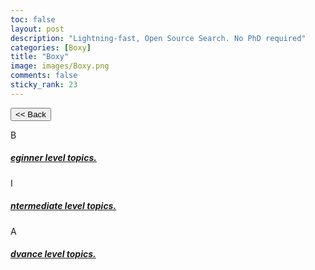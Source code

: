 ```yaml
---
toc: false
layout: post
description: "Lightning-fast, Open Source Search. No PhD required"
categories: [Boxy]
title: "Boxy"
image: images/Boxy.png
comments: false
sticky_rank: 23
---
```


<button class="back-button" onclick="window.history.back()"><< Back</button>

<div class="bg-light py-5 layoutbox-design">
   <div class="container">
      <!-- Row  -->
      <div class="row">
         <!-- Column -->
         <div class="col-md-6 offset-md-3 wrap-layoutbox-box">
            <div class="card card-shadow border-0  mb-4">
               <div class="card-body d-flex">
                  <div class="mb-2 text-success-gradiant icon-size">B</div>
                  <div class="">
                     <h5 class="font-weight-medium"><a href="" class="linking">eginner level topics.</a></h5>
                  </div>
               </div>
            </div>
         </div>
         <!--  -->
         <!-- Column -->
         <div class="col-md-6 offset-md-3 wrap-layoutbox-box">
            <div class="card card-shadow border-0 mb-4">
               <div class="card-body d-flex">
                  <div class="mb-2 text-success-gradiant icon-size">I</div>
                  <div class="">
                     <h5 class="font-weight-medium"><a href="/kk" class="linking">ntermediate level topics.</a></h5>
                  </div>
               </div>
            </div>
         </div>
         <!--  -->
         <!--  -->
         <!-- Column -->
         <div class="col-md-6 offset-md-3 wrap-layoutbox-box">
            <div class="card card-shadow border-0 mb-4">
               <div class="card-body d-flex">
                  <div class="mb-2 text-success-gradiant icon-size">A</div>
                  <div class="">
                     <h5 class="font-weight-medium"><a href="" class="linking">dvance level topics.</a></h5>
                  </div>
               </div>
            </div>
         </div>
         <!--  -->
      </div>
   </div>
</div>
